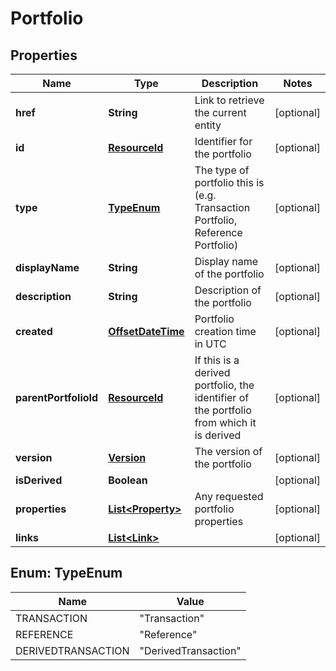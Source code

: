 
# Portfolio

## Properties
Name | Type | Description | Notes
------------ | ------------- | ------------- | -------------
**href** | **String** | Link to retrieve the current entity |  [optional]
**id** | [**ResourceId**](ResourceId.md) | Identifier for the portfolio |  [optional]
**type** | [**TypeEnum**](#TypeEnum) | The type of portfolio this is (e.g. Transaction Portfolio, Reference  Portfolio) |  [optional]
**displayName** | **String** | Display name of the portfolio |  [optional]
**description** | **String** | Description of the portfolio |  [optional]
**created** | [**OffsetDateTime**](OffsetDateTime.md) | Portfolio creation time in UTC |  [optional]
**parentPortfolioId** | [**ResourceId**](ResourceId.md) | If this is a derived portfolio, the identifier of the portfolio from which it is derived |  [optional]
**version** | [**Version**](Version.md) | The version of the portfolio |  [optional]
**isDerived** | **Boolean** |  |  [optional]
**properties** | [**List&lt;Property&gt;**](Property.md) | Any requested portfolio properties |  [optional]
**links** | [**List&lt;Link&gt;**](Link.md) |  |  [optional]


<a name="TypeEnum"></a>
## Enum: TypeEnum
Name | Value
---- | -----
TRANSACTION | &quot;Transaction&quot;
REFERENCE | &quot;Reference&quot;
DERIVEDTRANSACTION | &quot;DerivedTransaction&quot;



